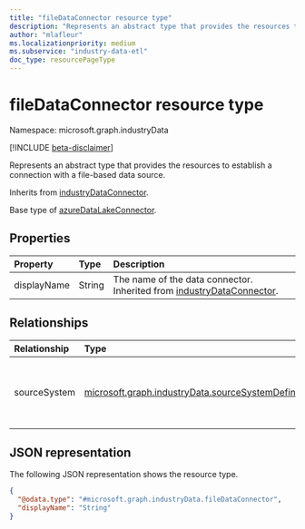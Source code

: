 ```yaml
---
title: "fileDataConnector resource type"
description: "Represents an abstract type that provides the resources to establish a connection with a file-based data source."
author: "mlafleur"
ms.localizationpriority: medium
ms.subservice: "industry-data-etl"
doc_type: resourcePageType
---
```


# fileDataConnector resource type

Namespace: microsoft.graph.industryData

[!INCLUDE [beta-disclaimer](../../includes/beta-disclaimer.md)]

Represents an abstract type that provides the resources to establish a connection with a file-based data source.

Inherits from [industryDataConnector](industrydata-industrydataconnector.md).

Base type of [azureDataLakeConnector](../resources/industrydata-azuredatalakeconnector.md).

## Properties

| Property    | Type   | Description                                                                                                    |
| :---------- | :----- | :------------------------------------------------------------------------------------------------------------- |
| displayName | String | The name of the data connector. Inherited from [industryDataConnector](industrydata-industrydataconnector.md). |

## Relationships

| Relationship | Type                                                             | Description                                                                                                                                   |
| :----------- | :--------------------------------------------------------------- | :-------------------------------------------------------------------------------------------------------------------------------------------- |
| sourceSystem | [microsoft.graph.industryData.sourceSystemDefinition](industrydata-sourcesystemdefinition.md) | The **sourceSystemDefinition** this connector is connected to. Inherited from [industryDataConnector](industrydata-industrydataconnector.md). |

## JSON representation

The following JSON representation shows the resource type.

<!-- {
  "blockType": "resource",
  "keyProperty": "id",
  "@odata.type": "microsoft.graph.industryData.fileDataConnector",
  "baseType": "microsoft.graph.industryData.industryDataConnector",
  "openType": false
}
-->

```json
{
  "@odata.type": "#microsoft.graph.industryData.fileDataConnector",
  "displayName": "String"
}
```
